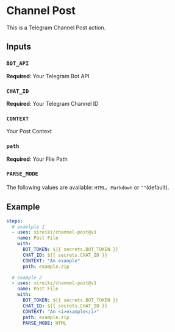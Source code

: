 # Channel Post
This is a Telegram Channel Post action.

## Inputs
### `BOT_API`
**Required**: Your Telegram Bot API

### `CHAT_ID`
**Required**: Your Telegram Channel ID

### `CONTEXT`
Your Post Context

### `path`
**Required**: Your File Path

### `PARSE_MODE`
The following values are available: `HTML`、`Markdown` or `""`(default).

## Example
```yml
steps:
  # examlple 1
  - uses: xireiki/channel-post@v1
    name: Post File
    with:
      BOT_TOKEN: ${{ secrets.BOT_TOKEN }}
      CHAT_ID: ${{ secrets.CHAT_ID }}
      CONTEXT: "An example"
      path: example.zip

  # example 2
  - uses: xireiki/channel-post@v1
    name: Post File
    with:
      BOT_TOKEN: ${{ secrets.BOT_TOKEN }}
      CHAT_ID: ${{ secrets.CHAT_ID }}
      CONTEXT: "An <i>example</i>"
      path: example.zip
      PARSE_MODE: HTML
```

